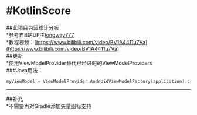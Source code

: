 #KotlinScore
=======================
##此项目为篮球计分板  
*参考自B站UP主[longway777](https://space.bilibili.com/137860026)  
*教程视频：[https://www.bilibili.com/video/BV1A4411u7Va](https://www.bilibili.com/video/BV1A4411u7Va)  
##更新  
*使用ViewModelProvider替代已经过时的ViewModelProviders  
###Java用法：  
```kotlin
myViewModel = ViewModelProvider.AndroidViewModelFactory(application).create(MyViewModel::class.java) // kotlin 
```
---------------------------------------------------------
##补充  
*不需要再对Gradle添加矢量图标支持
